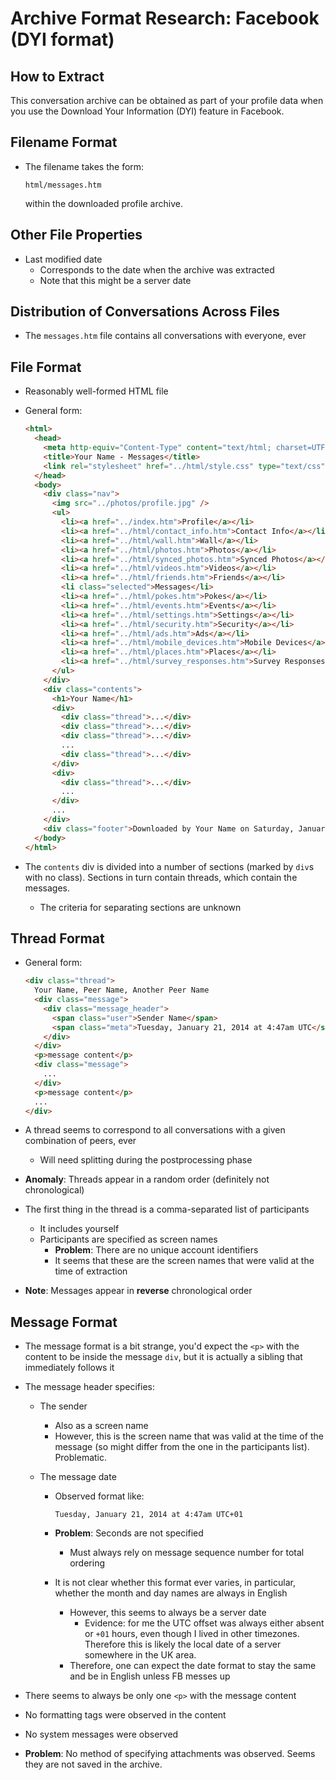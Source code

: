 Archive Format Research: Facebook (DYI format)
==============================================


How to Extract
--------------

This conversation archive can be obtained as part of your profile data when you use the Download Your Information (DYI) feature in Facebook.


Filename Format
---------------

- The filename takes the form:

  `html/messages.htm`

  within the downloaded profile archive.


Other File Properties
---------------------

- Last modified date
  - Corresponds to the date when the archive was extracted
  - Note that this might be a server date


Distribution of Conversations Across Files
------------------------------------------

- The `messages.htm` file contains all conversations with everyone, ever


File Format
-----------

- Reasonably well-formed HTML file
- General form:

  ```html
  <html>
    <head>
      <meta http-equiv="Content-Type" content="text/html; charset=UTF-8" />
      <title>Your Name - Messages</title>
      <link rel="stylesheet" href="../html/style.css" type="text/css" />
    </head>
    <body>
      <div class="nav">
        <img src="../photos/profile.jpg" />
        <ul>
          <li><a href="../index.htm">Profile</a></li>
          <li><a href="../html/contact_info.htm">Contact Info</a></li>
          <li><a href="../html/wall.htm">Wall</a></li>
          <li><a href="../html/photos.htm">Photos</a></li>
          <li><a href="../html/synced_photos.htm">Synced Photos</a></li>
          <li><a href="../html/videos.htm">Videos</a></li>
          <li><a href="../html/friends.htm">Friends</a></li>
          <li class="selected">Messages</li>
          <li><a href="../html/pokes.htm">Pokes</a></li>
          <li><a href="../html/events.htm">Events</a></li>
          <li><a href="../html/settings.htm">Settings</a></li>
          <li><a href="../html/security.htm">Security</a></li>
          <li><a href="../html/ads.htm">Ads</a></li>
          <li><a href="../html/mobile_devices.htm">Mobile Devices</a></li>
          <li><a href="../html/places.htm">Places</a></li>
          <li><a href="../html/survey_responses.htm">Survey Responses</a></li>
        </ul>
      </div>
      <div class="contents">
        <h1>Your Name</h1>
        <div>
          <div class="thread">...</div>
          <div class="thread">...</div>
          <div class="thread">...</div>
          ...
          <div class="thread">...</div>
        </div>
        <div>
          <div class="thread">...</div>
          ...
        </div>
        ...
      </div>
      <div class="footer">Downloaded by Your Name on Saturday, January 23, 2016 at 9:22pm UTC</div>
    </body>
  </html>
  ```

- The `contents` div is divided into a number of sections (marked by `div`s with no class). Sections in turn contain threads, which contain the messages.
  - The criteria for separating sections are unknown


Thread Format
-------------

- General form:

  ```html
  <div class="thread">
    Your Name, Peer Name, Another Peer Name
    <div class="message">
      <div class="message_header">
        <span class="user">Sender Name</span>
        <span class="meta">Tuesday, January 21, 2014 at 4:47am UTC</span>
      </div>
    </div>
    <p>message content</p>
    <div class="message">
      ...
    </div>
    <p>message content</p>
    ...
  </div>
  ```

- A thread seems to correspond to all conversations with a given combination of peers, ever
  - Will need splitting during the postprocessing phase

- **Anomaly**: Threads appear in a random order (definitely not chronological)

- The first thing in the thread is a comma-separated list of participants
  - It includes yourself
  - Participants are specified as screen names
    - **Problem**: There are no unique account identifiers
    - It seems that these are the screen names that were valid at the time of extraction

- **Note**: Messages appear in **reverse** chronological order


Message Format
--------------

- The message format is a bit strange, you'd expect the `<p>` with the content to be inside the message `div`, but it is actually a sibling that immediately follows it

- The message header specifies:
  
  - The sender
    - Also as a screen name
    - However, this is the screen name that was valid at the time of the message (so might differ from the one in the participants list). Problematic.
  
  - The message date
    - Observed format like:
    
      `Tuesday, January 21, 2014 at 4:47am UTC+01`

    - **Problem**: Seconds are not specified
      - Must always rely on message sequence number for total ordering
    
    - It is not clear whether this format ever varies, in particular, whether the month and day names are always in English
      - However, this seems to always be a server date
        - Evidence: for me the UTC offset was always either absent or `+01` hours, even though I lived in other timezones. Therefore this is likely the local date of a server somewhere in the UK area.
      - Therefore, one can expect the date format to stay the same and be in English unless FB messes up

- There seems to always be only one `<p>` with the message content
- No formatting tags were observed in the content
- No system messages were observed
- **Problem**: No method of specifying attachments was observed. Seems they are not saved in the archive.
